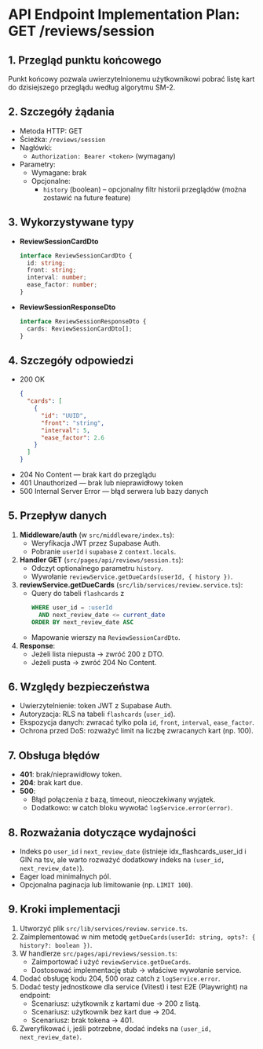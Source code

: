 # API Endpoint Implementation Plan: GET /reviews/session

## 1. Przegląd punktu końcowego

Punkt końcowy pozwala uwierzytelnionemu użytkownikowi pobrać listę kart do dzisiejszego przeglądu według algorytmu SM-2.

## 2. Szczegóły żądania

- Metoda HTTP: GET
- Ścieżka: `/reviews/session`
- Nagłówki:
  - `Authorization: Bearer <token>` (wymagany)
- Parametry:
  - Wymagane: brak
  - Opcjonalne:
    - `history` (boolean) – opcjonalny filtr historii przeglądów (można zostawić na future feature)

## 3. Wykorzystywane typy

- **ReviewSessionCardDto**
  ```ts
  interface ReviewSessionCardDto {
    id: string;
    front: string;
    interval: number;
    ease_factor: number;
  }
  ```
- **ReviewSessionResponseDto**
  ```ts
  interface ReviewSessionResponseDto {
    cards: ReviewSessionCardDto[];
  }
  ```

## 4. Szczegóły odpowiedzi

- 200 OK
  ```json
  {
    "cards": [
      {
        "id": "UUID",
        "front": "string",
        "interval": 5,
        "ease_factor": 2.6
      }
    ]
  }
  ```
- 204 No Content — brak kart do przeglądu
- 401 Unauthorized — brak lub nieprawidłowy token
- 500 Internal Server Error — błąd serwera lub bazy danych

## 5. Przepływ danych

1. **Middleware/auth** (w `src/middleware/index.ts`):
   - Weryfikacja JWT przez Supabase Auth.
   - Pobranie `userId` i `supabase` z `context.locals`.
2. **Handler GET** (`src/pages/api/reviews/session.ts`):
   - Odczyt optionalnego parametru `history`.
   - Wywołanie `reviewService.getDueCards(userId, { history })`.
3. **reviewService.getDueCards** (`src/lib/services/review.service.ts`):
   - Query do tabeli `flashcards` z
     ```sql
     WHERE user_id = :userId
       AND next_review_date <= current_date
     ORDER BY next_review_date ASC
     ```
   - Mapowanie wierszy na `ReviewSessionCardDto`.
4. **Response**:
   - Jeżeli lista niepusta → zwróć 200 z DTO.
   - Jeżeli pusta → zwróć 204 No Content.

## 6. Względy bezpieczeństwa

- Uwierzytelnienie: token JWT z Supabase Auth.
- Autoryzacja: RLS na tabeli `flashcards` (`user_id`).
- Ekspozycja danych: zwracać tylko pola `id`, `front`, `interval`, `ease_factor`.
- Ochrona przed DoS: rozważyć limit na liczbę zwracanych kart (np. 100).

## 7. Obsługa błędów

- **401**: brak/nieprawidłowy token.
- **204**: brak kart due.
- **500**:
  - Błąd połączenia z bazą, timeout, nieoczekiwany wyjątek.
  - Dodatkowo: w catch bloku wywołać `logService.error(error)`.

## 8. Rozważania dotyczące wydajności

- Indeks po `user_id` i `next_review_date` (istnieje idx_flashcards_user_id i GIN na tsv, ale warto rozważyć dodatkowy indeks na `(user_id, next_review_date)`).
- Eager load minimalnych pól.
- Opcjonalna paginacja lub limitowanie (np. `LIMIT 100`).

## 9. Kroki implementacji

1. Utworzyć plik `src/lib/services/review.service.ts`.
2. Zaimplementować w nim metodę `getDueCards(userId: string, opts?: { history?: boolean })`.
3. W handlerze `src/pages/api/reviews/session.ts`:
   - Zaimportować i użyć `reviewService.getDueCards`.
   - Dostosować implementację stub → właściwe wywołanie service.
4. Dodać obsługę kodu 204, 500 oraz catch z `logService.error`.
5. Dodać testy jednostkowe dla service (Vitest) i test E2E (Playwright) na endpoint:
   - Scenariusz: użytkownik z kartami due → 200 z listą.
   - Scenariusz: użytkownik bez kart due → 204.
   - Scenariusz: brak tokena → 401.
6. Zweryfikować i, jeśli potrzebne, dodać indeks na `(user_id, next_review_date)`.
